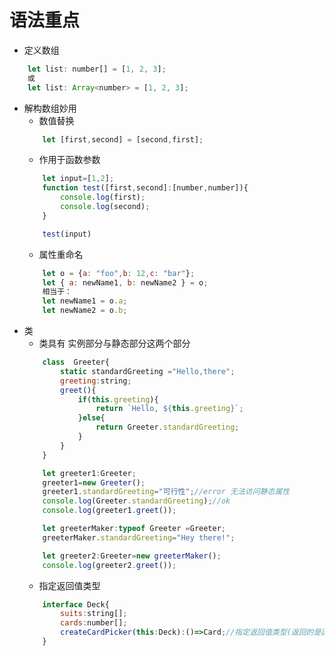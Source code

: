 # 语法重点

* 定义数组
```javascript
    let list: number[] = [1, 2, 3];
    或
    let list: Array<number> = [1, 2, 3];
```

* 解构数组妙用
    * 数值替换
    ```javascript
        let [first,second] = [second,first];
    ```
    * 作用于函数参数
    ```javascript
        let input=[1,2]; 
        function test([first,second]:[number,number]){
            console.log(first);
            console.log(second);
        }

        test(input)
    ```
    * 属性重命名
    ```javascript
        let o = {a: "foo",b: 12,c: "bar"};
        let { a: newName1, b: newName2 } = o;
        相当于：
        let newName1 = o.a;
        let newName2 = o.b;
    ```
* 类
	* 类具有 实例部分与静态部分这两个部分
	```javascript
        class  Greeter{
			static standardGreeting ="Hello,there";
			greeting:string;
			greet(){
				if(this.greeting){
					return `Hello, ${this.greeting}`;
				}else{
					return Greeter.standardGreeting;
				}
			}
		}

		let greeter1:Greeter;
		greeter1=new Greeter();
		greeter1.standardGreeting="可行性";//error 无法访问静态属性
		console.log(Greeter.standardGreeting);//ok
		console.log(greeter1.greet());

		let greeterMaker:typeof Greeter =Greeter;
		greeterMaker.standardGreeting="Hey there!";

		let greeter2:Greeter=new greeterMaker();
		console.log(greeter2.greet());
    ```
	* 指定返回值类型
	```javascript
		interface Deck{
			suits:string[];
			cards:number[];
			createCardPicker(this:Deck):()=>Card;//指定返回值类型(返回的是函数表达式，并且这个函数表达式返回的是Card)
		}
	```

	